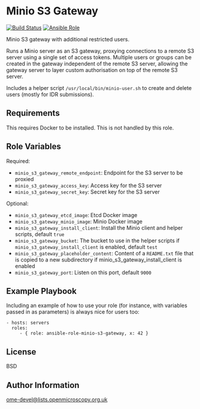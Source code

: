 Minio S3 Gateway
================

[![Build Status](https://travis-ci.org/ome/ansible-role-minio-s3-gateway.svg)](https://travis-ci.org/ome/ansible-role-minio-s3-gateway)
[![Ansible Role](https://img.shields.io/ansible/role/<TODO>.svg)](https://galaxy.ansible.com/ome/minio_s3_gateway/)

Minio S3 gateway with additional restricted users.

Runs a Minio server as an S3 gateway, proxying connections to a remote S3 server using a single set of access tokens.
Multiple users or groups can be created in the gateway independent of the remote S3 server, allowing the gateway server to layer custom authorisation on top of the remote S3 server.

Includes a helper script `/usr/local/bin/minio-user.sh` to create and delete users (mostly for IDR submissions).


Requirements
------------

This requires Docker to be installed.
This is not handled by this role.


Role Variables
--------------

Required:
- `minio_s3_gateway_remote_endpoint`: Endpoint for the S3 server to be proxied
- `minio_s3_gateway_access_key`: Access key for the S3 server
- `minio_s3_gateway_secret_key`: Secret key for the S3 server

Optional:
- `minio_s3_gateway_etcd_image`: Etcd Docker image
- `minio_s3_gateway_minio_image`: Minio Docker image
- `minio_s3_gateway_install_client`: Install the Minio client and helper scripts, default `true`
- `minio_s3_gateway_bucket`: The bucket to use in the helper scripts if `minio_s3_gateway_install_client` is enabled, default `test`
- `minio_s3_gateway_placeholder_content`: Content of a `README.txt` file that is copied to a new subdirectory if minio_s3_gateway_install_client is enabled
- `minio_s3_gateway_port`: Listen on this port, default `9000`


Example Playbook
----------------

Including an example of how to use your role (for instance, with variables
passed in as parameters) is always nice for users too:

    - hosts: servers
      roles:
         - { role: ansible-role-minio-s3-gateway, x: 42 }


License
-------

BSD


Author Information
------------------

ome-devel@lists.openmicroscopy.org.uk
